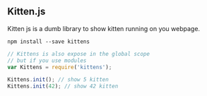 Kitten.js
-------------------

Kitten js is a dumb library to show kitten running on you webpage.

```
npm install --save kittens
```

```javascript
// Kittens is also expose in the global scope
// but if you use modules
var Kittens = require('kittens');

Kittens.init(); // show 5 kitten
Kittens.init(42); // show 42 kitten
```
